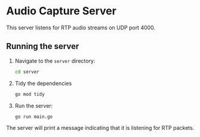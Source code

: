 # Audio Capture Server

This server listens for RTP audio streams on UDP port 4000.

## Running the server

1.  Navigate to the `server` directory:
    ```bash
    cd server
    ```
2.  Tidy the dependencies
    ```bash
    go mod tidy
    ```
3.  Run the server:
    ```bash
    go run main.go
    ```

The server will print a message indicating that it is listening for RTP packets.
